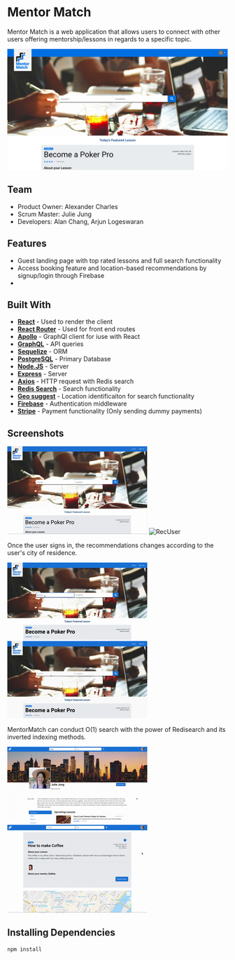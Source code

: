 # Mentor Match
Mentor Match is a web application that allows users to connect with other users offering mentorship/lessons in regards to a specific topic.

![Main](./readmeImgs/landingScreenshot.png)


## Team
  - Product Owner: Alexander Charles
  - Scrum Master: Julie Jung
  - Developers: Alan Chang, Arjun Logeswaran

## Features
  - Guest landing page with top rated lessons and full search functionality
  - Access booking feature and location-based recommendations by signup/login through Firebase
  - 

## Built With
- **[React](https://reactjs.org/)** - Used to render the client
- **[React Router](https://www.npmjs.com/package/react-router)** - Used for front end routes 
- **[Apollo](https://www.apollographql.com/)** - GraphQl client for iuse with React
- **[GraphQL](https://graphql.org/)** - API queries
- **[Sequelize](http://docs.sequelizejs.com/)** - ORM
- **[PostgreSQL](https://www.postgresql.org/)** - Primary Database
- **[Node.JS](https://nodejs.org/en/)** - Server
- **[Express](https://expressjs.com/)** - Server
- **[Axios](https://github.com/axios/axios)** - HTTP request with Redis search
- **[Redis Search](https://github.com/RedisLabsModules/RediSearch)** - Search functionality
- **[Geo suggest](https://github.com/ubilabs/react-geosuggest)** - Location identificaiton for search functionality
- **[Firebase](https://firebase.google.com/)** - Authentication middleware
- **[Stripe](https://stripe.com/)** - Payment functionality (Only sending dummy payments)


## Screenshots

![RecGuest](./readmeImgs/rec-guest.gif)
![RecUser](./readmeImgs/rec-user.gif)

Once the user signs in, the recommendations changes according to the user's city of residence.

![Search1](./readmeImgs/search-cookingsteak.gif)
![Search2](./readmeImgs/search-cookingsteakforbeginners.gif)

MentorMatch can conduct O(1) search with the power of Redisearch and its inverted indexing methods.

![UserProfile](./readmeImgs/userProfile.gif)
![LessonDetails](./readmeImgs/lessonDetails.gif)

## Installing Dependencies

``` 
npm install
```







